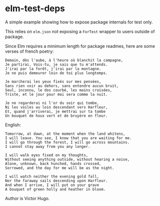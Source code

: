 elm-test-deps
=============

A simple example showing how to expose package internals for test only.

This relies on `elm.json` not exposing a `ForTest` wrapper to users outside of
package.

Since Elm requires a minimum length for package readmes, here are some verses of
french poetry:

```
Demain, dès l'aube, à l'heure où blanchit la campagne,
Je partirai. Vois-tu, je sais que tu m'attends.
J'irai par la forêt, j'irai par la montagne.
Je ne puis demeurer loin de toi plus longtemps.

Je marcherai les yeux fixés sur mes pensées,
Sans rien voir au dehors, sans entendre aucun bruit,
Seul, inconnu, le dos courbé, les mains croisées,
Triste, et le jour pour moi sera comme la nuit.

Je ne regarderai ni l'or du soir qui tombe,
Ni les voiles au loin descendant vers Harfleur,
Et, quand j'arriverai, je mettrai sur ta tombe
Un bouquet de houx vert et de bruyère en fleur.
```
English: 

```
Tomorrow, at dawn, at the moment when the land whitens,
I will leave. You see, I know that you are waiting for me.
I will go through the forest, I will go across mountains.
I cannot stay away from you any longer.

I will walk eyes fixed on my thoughts,
Without seeing anything outside, without hearing a noise,
Alone, unknown, back hunched, hands crossed,
Sorrowed, and the day for me will be as the night.

I will watch neither the evening gold fall,
Nor the faraway sails descending upon Harfleur.
And when I arrive, I will put on your grave
A bouquet of green holly and heather in bloom.
```

Author is Victor Hugo.
